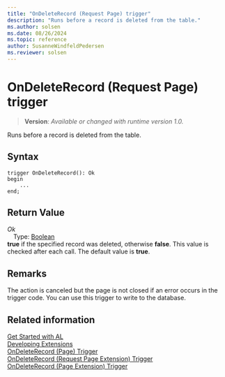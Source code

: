 ```yaml
---
title: "OnDeleteRecord (Request Page) trigger"
description: "Runs before a record is deleted from the table."
ms.author: solsen
ms.date: 08/26/2024
ms.topic: reference
author: SusanneWindfeldPedersen
ms.reviewer: solsen
---
```

[//]: # (START>DO_NOT_EDIT)
[//]: # (IMPORTANT:Do not edit any of the content between here and the END>DO_NOT_EDIT.)
[//]: # (Any modifications should be made in the .xml files in the ModernDev repo.)

# OnDeleteRecord (Request Page) trigger
> **Version**: _Available or changed with runtime version 1.0._

Runs before a record is deleted from the table.


## Syntax
```AL
trigger OnDeleteRecord(): Ok
begin
    ...
end;
```


## Return Value

*Ok*  
&emsp;Type: [Boolean](../../methods-auto/boolean/boolean-data-type.md)  
**true** if the specified record was deleted, otherwise **false**. This value is checked after each call. The default value is **true**.  

[//]: # (IMPORTANT: END>DO_NOT_EDIT)

## Remarks  

The action is canceled but the page is not closed if an error occurs in the trigger code. You can use this trigger to write to the database.  

## Related information  
[Get Started with AL](../../devenv-get-started.md)  
[Developing Extensions](../../devenv-dev-overview.md)  
[OnDeleteRecord (Page) Trigger](../page/devenv-ondeleterecord-page-trigger.md)  
[OnDeleteRecord (Request Page Extension) Trigger](../requestpageextension/devenv-ondeleterecord-requestpageextension-trigger.md)  
[OnDeleteRecord (Page Extension) Trigger](../pageextension/devenv-ondeleterecord-pageextension-trigger.md)
